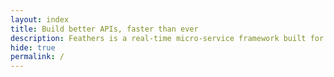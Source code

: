 ```yaml
---
layout: index
title: Build better APIs, faster than ever
description: Feathers is a real-time micro-service framework built for developers that need to ship maintainable code, fast.
hide: true
permalink: /
---
```

